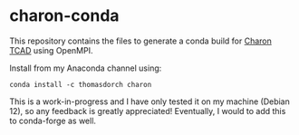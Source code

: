 # charon-conda
This repository contains the files to generate a conda build for [Charon TCAD](https://charon.sandia.gov) using OpenMPI.

Install from my Anaconda channel using:
```
conda install -c thomasdorch charon
```

This is a work-in-progress and I have only tested it on my machine (Debian 12), so any feedback is greatly appreciated! Eventually, I would to add this to conda-forge as well.
